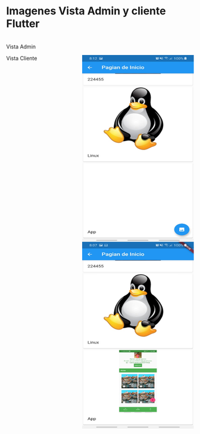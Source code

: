 
# Imagenes Vista Admin y cliente Flutter

<br>
  <div> Vista Admin
      <p><img src="https://raw.githubusercontent.com/Garciaa94/Examen3IS/master/assets/VistaAdmin.jpeg" align="right"  width="300" height="500" > 
  </div> 
  
   <div>Vista Cliente
      <p><img src="https://raw.githubusercontent.com/Garciaa94/Examen3IS/master/assets/VistaCliente.jpeg" align="right"  width="300" height="500"> 
  </div> 
 </p>
<br>
